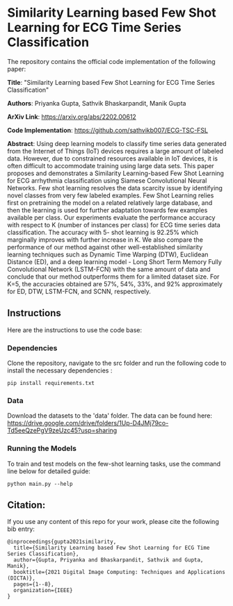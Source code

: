 # Similarity Learning based Few Shot Learning for ECG Time Series Classification

The repository contains the official code implementation of the following paper:

**Title**: "Similarity Learning based Few Shot Learning for ECG Time Series Classification"

**Authors**: Priyanka Gupta, Sathvik Bhaskarpandit, Manik Gupta

**ArXiv Link**: https://arxiv.org/abs/2202.00612

**Code Implementation**: https://github.com/sathvikb007/ECG-TSC-FSL

**Abstract**: 
Using deep learning models to classify time series data generated from the Internet of Things (IoT) devices requires a large amount of labeled data. However, due to constrained resources available in IoT devices, it is often difficult to accommodate training using large data sets. This paper proposes and demonstrates a Similarity Learning-based Few Shot Learning for ECG arrhythmia classification using Siamese Convolutional Neural Networks. Few shot learning resolves the data scarcity issue by identifying novel classes from very few labeled examples. Few Shot Learning relies first on pretraining the model on a related relatively large database, and then the learning is used for further adaptation towards few examples available per class. Our experiments evaluate the performance accuracy with respect to K (number of instances per class) for ECG time series data classification. The accuracy with 5- shot learning is 92.25% which marginally improves with further increase in K. We also compare the performance of our method against other well-established similarity learning techniques such as Dynamic Time Warping (DTW), Euclidean Distance (ED), and a deep learning model - Long Short Term Memory Fully Convolutional Network (LSTM-FCN) with the same amount of data and conclude that our method outperforms them for a limited dataset size. For K=5, the accuracies obtained are 57%, 54%, 33%, and 92% approximately for ED, DTW, LSTM-FCN, and SCNN, respectively.

## Instructions 
Here are the instructions to use the code base:

### Dependencies
Clone the repository, navigate to the src folder and run the following code to install the necessary dependencies :

```
pip install requirements.txt
```

### Data
Download the datasets to the 'data' folder. The data can be found here:
https://drive.google.com/drive/folders/1Up-D4JMj79co-Td5eeQzePgV9zeUzc45?usp=sharing

### Running the Models
To train and test models on the few-shot learning tasks, use the command line below for detailed guide:

```
python main.py --help
```

## Citation:
If you use any content of this repo for your work, please cite the following bib entry:
```
@inproceedings{gupta2021similarity,
  title={Similarity Learning based Few Shot Learning for ECG Time Series Classification},
  author={Gupta, Priyanka and Bhaskarpandit, Sathvik and Gupta, Manik},
  booktitle={2021 Digital Image Computing: Techniques and Applications (DICTA)},
  pages={1--8},
  organization={IEEE}
}
```


